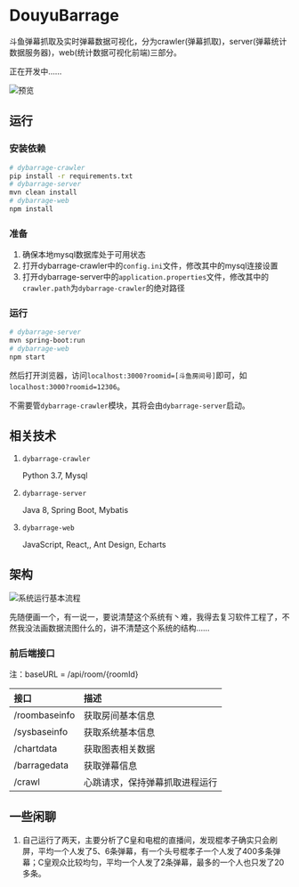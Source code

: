 # DouyuBarrage

斗鱼弹幕抓取及实时弹幕数据可视化，分为crawler(弹幕抓取)，server(弹幕统计数据服务器)，web(统计数据可视化前端)三部分。

正在开发中……

![预览](https://github.com/Crawler995/DouyuBarrage/blob/master/doc/preview.jpg)

## 运行

### 安装依赖
```bash
# dybarrage-crawler
pip install -r requirements.txt
# dybarrage-server
mvn clean install
# dybarrage-web
npm install
```

### 准备

1. 确保本地mysql数据库处于可用状态
2. 打开dybarrage-crawler中的`config.ini`文件，修改其中的mysql连接设置
3. 打开dybarrage-server中的`application.properties`文件，修改其中的`crawler.path`为`dybarrage-crawler`的绝对路径

### 运行

```bash
# dybarrage-server
mvn spring-boot:run
# dybarrage-web
npm start
```

然后打开浏览器，访问`localhost:3000?roomid=[斗鱼房间号]`即可，如`localhost:3000?roomid=12306`。

不需要管`dybarrage-crawler`模块，其将会由`dybarrage-server`启动。

## 相关技术

1. `dybarrage-crawler`

   Python 3.7, Mysql

2. `dybarrage-server`

   Java 8, Spring Boot, Mybatis

3. `dybarrage-web`

   JavaScript, React,, Ant Design, Echarts

## 架构

   ![系统运行基本流程](https://github.com/Crawler995/DouyuBarrage/blob/master/doc/process.jpg)

先随便画一个，有一说一，要说清楚这个系统有丶难，我得去复习软件工程了，不然我没法画数据流图什么的，讲不清楚这个系统的结构……

### 前后端接口

注：baseURL = /api/room/{roomId}

| 接口          | 描述                           |
| :------------ | :----------------------------- |
| /roombaseinfo | 获取房间基本信息               |
| /sysbaseinfo  | 获取系统基本信息               |
| /chartdata    | 获取图表相关数据               |
| /barragedata  | 获取弹幕信息                   |
| /crawl        | 心跳请求，保持弹幕抓取进程运行 |

## 一些闲聊

1. 自己运行了两天，主要分析了C皇和电棍的直播间，发现棍孝子确实只会刷屏，平均一个人发了5、6条弹幕，有一个头号棍孝子一个人发了400多条弹幕；C皇观众比较均匀，平均一个人发了2条弹幕，最多的一个人也只发了20多条。